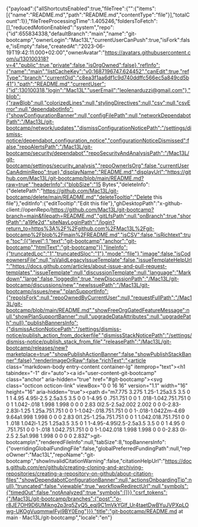 {"payload":{"allShortcutsEnabled":true,"fileTree":{"":{"items":[{"name":"README.md","path":"README.md","contentType":"file"}],"totalCount":1}},"fileTreeProcessingTime":1.405246,"foldersToFetch":[],"reducedMotionEnabled":"system","repo":{"id":655834338,"defaultBranch":"main","name":"git-bootcamp","ownerLogin":"Mac13L","currentUserCanPush":true,"isFork":false,"isEmpty":false,"createdAt":"2023-06-19T19:42:11.000+02:00","ownerAvatar":"https://avatars.githubusercontent.com/u/130100318?v=4","public":true,"private":false,"isOrgOwned":false},"refInfo":{"name":"main","listCacheKey":"v0:1687196747.624452","canEdit":true,"refType":"branch","currentOid":"c8ea3f1aa6df1c9d740ddffc566ec5a849cd5b41"},"path":"README.md","currentUser":{"id":130100318,"login":"Mac13L","userEmail":"leolenarduzzi@gmail.com"},"blob":{"rawBlob":null,"colorizedLines":null,"stylingDirectives":null,"csv":null,"csvError":null,"dependabotInfo":{"showConfigurationBanner":null,"configFilePath":null,"networkDependabotPath":"/Mac13L/git-bootcamp/network/updates","dismissConfigurationNoticePath":"/settings/dismiss-notice/dependabot_configuration_notice","configurationNoticeDismissed":false,"repoAlertsPath":"/Mac13L/git-bootcamp/security/dependabot","repoSecurityAndAnalysisPath":"/Mac13L/git-bootcamp/settings/security_analysis","repoOwnerIsOrg":false,"currentUserCanAdminRepo":true},"displayName":"README.md","displayUrl":"https://github.com/Mac13L/git-bootcamp/blob/main/README.md?raw=true","headerInfo":{"blobSize":"15 Bytes","deleteInfo":{"deletePath":"https://github.com/Mac13L/git-bootcamp/delete/main/README.md","deleteTooltip":"Delete this file"},"editInfo":{"editTooltip":"Edit this file"},"ghDesktopPath":"x-github-client://openRepo/https://github.com/Mac13L/git-bootcamp?branch=main&filepath=README.md","gitLfsPath":null,"onBranch":true,"shortPath":"a19fe2d","siteNavLoginPath":"/login?return_to=https%3A%2F%2Fgithub.com%2FMac13L%2Fgit-bootcamp%2Fblob%2Fmain%2FREADME.md","isCSV":false,"isRichtext":true,"toc":[{"level":1,"text":"git-bootcamp","anchor":"git-bootcamp","htmlText":"git-bootcamp"}],"lineInfo":{"truncatedLoc":"1","truncatedSloc":"1"},"mode":"file"},"image":false,"isCodeownersFile":null,"isValidLegacyIssueTemplate":false,"issueTemplateHelpUrl":"https://docs.github.com/articles/about-issue-and-pull-request-templates","issueTemplate":null,"discussionTemplate":null,"language":"Markdown","large":false,"loggedIn":true,"newDiscussionPath":"/Mac13L/git-bootcamp/discussions/new","newIssuePath":"/Mac13L/git-bootcamp/issues/new","planSupportInfo":{"repoIsFork":null,"repoOwnedByCurrentUser":null,"requestFullPath":"/Mac13L/git-bootcamp/blob/main/README.md","showFreeOrgGatedFeatureMessage":null,"showPlanSupportBanner":null,"upgradeDataAttributes":null,"upgradePath":null},"publishBannersInfo":{"dismissActionNoticePath":"/settings/dismiss-notice/publish_action_from_dockerfile","dismissStackNoticePath":"/settings/dismiss-notice/publish_stack_from_file","releasePath":"/Mac13L/git-bootcamp/releases/new?marketplace=true","showPublishActionBanner":false,"showPublishStackBanner":false},"renderImageOrRaw":false,"richText":"<article class=\"markdown-body entry-content container-lg\" itemprop=\"text\"><h1 tabindex=\"-1\" dir=\"auto\"><a id=\"user-content-git-bootcamp\" class=\"anchor\" aria-hidden=\"true\" href=\"#git-bootcamp\"><svg class=\"octicon octicon-link\" viewBox=\"0 0 16 16\" version=\"1.1\" width=\"16\" height=\"16\" aria-hidden=\"true\"><path d=\"m7.775 3.275 1.25-1.25a3.5 3.5 0 1 1 4.95 4.95l-2.5 2.5a3.5 3.5 0 0 1-4.95 0 .751.751 0 0 1 .018-1.042.751.751 0 0 1 1.042-.018 1.998 1.998 0 0 0 2.83 0l2.5-2.5a2.002 2.002 0 0 0-2.83-2.83l-1.25 1.25a.751.751 0 0 1-1.042-.018.751.751 0 0 1-.018-1.042Zm-4.69 9.64a1.998 1.998 0 0 0 2.83 0l1.25-1.25a.751.751 0 0 1 1.042.018.751.751 0 0 1 .018 1.042l-1.25 1.25a3.5 3.5 0 1 1-4.95-4.95l2.5-2.5a3.5 3.5 0 0 1 4.95 0 .751.751 0 0 1-.018 1.042.751.751 0 0 1-1.042.018 1.998 1.998 0 0 0-2.83 0l-2.5 2.5a1.998 1.998 0 0 0 0 2.83Z\"></path></svg></a>git-bootcamp</h1>\n</article>","renderedFileInfo":null,"tabSize":8,"topBannersInfo":{"overridingGlobalFundingFile":false,"globalPreferredFundingPath":null,"repoOwner":"Mac13L","repoName":"git-bootcamp","showInvalidCitationWarning":false,"citationHelpUrl":"https://docs.github.com/en/github/creating-cloning-and-archiving-repositories/creating-a-repository-on-github/about-citation-files","showDependabotConfigurationBanner":null,"actionsOnboardingTip":null},"truncated":false,"viewable":true,"workflowRedirectUrl":null,"symbols":{"timedOut":false,"notAnalyzed":true,"symbols":[]}},"csrf_tokens":{"/Mac13L/git-bootcamp/branches":{"post":"o-r8JE7OH9D6UMikng2p3rq5ZyQ5_eqj9C1mVkYGlf_Ur4taetDwBYuJVPXpLOwg-UKOgVuqmmwIFyj9BY0Eng"}}},"title":"git-bootcamp/README.md at main · Mac13L/git-bootcamp","locale":"en"}